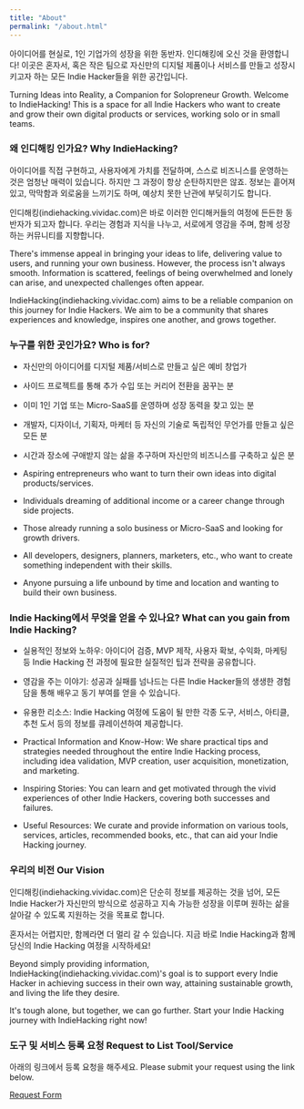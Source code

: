 ```yaml
---
title: "About"
permalink: "/about.html"
---
```


아이디어를 현실로, 1인 기업가의 성장을 위한 동반자. 인디해킹에 오신 것을 환영합니다!
이곳은 혼자서, 혹은 작은 팀으로 자신만의 디지털 제품이나 서비스를 만들고 성장시키고자 하는 모든 Indie Hacker들을 위한 공간입니다.

Turning Ideas into Reality, a Companion for Solopreneur Growth. Welcome to IndieHacking!
This is a space for all Indie Hackers who want to create and grow their own digital products or services, working solo or in small teams.

### 왜 인디해킹 인가요? Why IndieHacking?
아이디어를 직접 구현하고, 사용자에게 가치를 전달하며, 스스로 비즈니스를 운영하는 것은 엄청난 매력이 있습니다.
하지만 그 과정이 항상 순탄하지만은 않죠.
정보는 흩어져 있고, 막막함과 외로움을 느끼기도 하며, 예상치 못한 난관에 부딪히기도 합니다.

인디해킹(indiehacking.vividac.com)은 바로 이러한 인디해커들의 여정에 든든한 동반자가 되고자 합니다.
우리는 경험과 지식을 나누고, 서로에게 영감을 주며, 함께 성장하는 커뮤니티를 지향합니다.

There's immense appeal in bringing your ideas to life, delivering value to users, and running your own business.
However, the process isn't always smooth.
Information is scattered, feelings of being overwhelmed and lonely can arise, and unexpected challenges often appear.

IndieHacking(indiehacking.vividac.com) aims to be a reliable companion on this journey for Indie Hackers.
We aim to be a community that shares experiences and knowledge, inspires one another, and grows together.

### 누구를 위한 곳인가요? Who is for?
* 자신만의 아이디어를 디지털 제품/서비스로 만들고 싶은 예비 창업가
* 사이드 프로젝트를 통해 추가 수입 또는 커리어 전환을 꿈꾸는 분
* 이미 1인 기업 또는 Micro-SaaS를 운영하며 성장 동력을 찾고 있는 분
* 개발자, 디자이너, 기획자, 마케터 등 자신의 기술로 독립적인 무언가를 만들고 싶은 모든 분
* 시간과 장소에 구애받지 않는 삶을 추구하며 자신만의 비즈니스를 구축하고 싶은 분

* Aspiring entrepreneurs who want to turn their own ideas into digital products/services.
* Individuals dreaming of additional income or a career change through side projects.
* Those already running a solo business or Micro-SaaS and looking for growth drivers.
* All developers, designers, planners, marketers, etc., who want to create something independent with their skills.
* Anyone pursuing a life unbound by time and location and wanting to build their own business.

### Indie Hacking에서 무엇을 얻을 수 있나요? What can you gain from Indie Hacking?
* 실용적인 정보와 노하우: 아이디어 검증, MVP 제작, 사용자 확보, 수익화, 마케팅 등 Indie Hacking 전 과정에 필요한 실질적인 팁과 전략을 공유합니다. 
* 영감을 주는 이야기: 성공과 실패를 넘나드는 다른 Indie Hacker들의 생생한 경험담을 통해 배우고 동기 부여를 얻을 수 있습니다.
* 유용한 리소스: Indie Hacking 여정에 도움이 될 만한 각종 도구, 서비스, 아티클, 추천 도서 등의 정보를 큐레이션하여 제공합니다.

* Practical Information and Know-How: We share practical tips and strategies needed throughout the entire Indie Hacking process, including idea validation, MVP creation, user acquisition, monetization, and marketing.
* Inspiring Stories: You can learn and get motivated through the vivid experiences of other Indie Hackers, covering both successes and failures.
* Useful Resources: We curate and provide information on various tools, services, articles, recommended books, etc., that can aid your Indie Hacking journey.

### 우리의 비전 Our Vision
인디해킹(indiehacking.vividac.com)은 단순히 정보를 제공하는 것을 넘어, 모든 Indie Hacker가 자신만의 방식으로 성공하고 지속 가능한 성장을 이루며 원하는 삶을 살아갈 수 있도록 지원하는 것을 목표로 합니다.

혼자서는 어렵지만, 함께라면 더 멀리 갈 수 있습니다. 지금 바로 Indie Hacking과 함께 당신의 Indie Hacking 여정을 시작하세요!

Beyond simply providing information, IndieHacking(indiehacking.vividac.com)'s goal is to support every Indie Hacker in achieving success in their own way, attaining sustainable growth, and living the life they desire.

It's tough alone, but together, we can go further. Start your Indie Hacking journey with IndieHacking right now!

### 도구 및 서비스 등록 요청 Request to List Tool/Service
아래의 링크에서 등록 요청을 해주세요. Please submit your request using the link below.

[Request Form](https://forms.gle/wxi6LM2o2mR8L3yX7)

